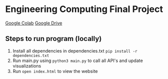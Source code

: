 # Engineering Computing Final Project
[Google Colab](https://colab.research.google.com/drive/1Bs4jQ7x3MOPKgVmooibM9mOMXtWk6f5r)
[Google Drive](https://drive.google.com/drive/folders/1gY1Q5m4k8vNXOHDmye5olgHNwEytj_18?usp=share_link)

## Steps to run program (locally)
1. Install all dependencies in dependencies.txt `pip install -r dependencies.txt`
2. Run main.py using `python3 main.py` to call all API's and update visualizations
3. Run `open index.html` to view the website

